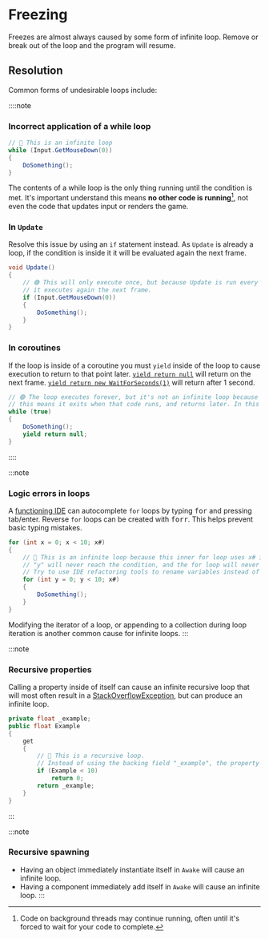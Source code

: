 # Freezing
Freezes are almost always caused by some form of infinite loop. Remove or break out of the loop and the program will resume.

## Resolution
Common forms of undesirable loops include:

::::note
### Incorrect application of a while loop
```csharp
// 🔴 This is an infinite loop
while (Input.GetMouseDown(0))
{
    DoSomething();
}
```
The contents of a while loop is the only thing running until the condition is met.
It's important understand this means **no other code is running**[^1], not even the code that updates input or renders the game.

### In `Update`
Resolve this issue by using an `if` statement instead. As `Update` is already a loop, if the condition is inside it it will be evaluated again the next frame.

```csharp
void Update()
{
    // 🟢 This will only execute once, but because Update is run every frame,
    // it executes again the next frame.
    if (Input.GetMouseDown(0))
    {
        DoSomething();
    }
}
```

### In coroutines
If the loop is inside of a coroutine you must `yield` inside of the loop to cause execution to return to that point later.
[`yield return null`](https://docs.unity3d.com/Manual/Coroutines.html) will return on the next frame. [`yield return new WaitForSeconds(1)`](https://docs.unity3d.com/ScriptReference/WaitForSeconds.html) will return after 1 second.

```csharp
// 🟢 The loop executes forever, but it's not an infinite loop because it's yielded,
// this means it exits when that code runs, and returns later. In this case, for one frame.
while (true)
{
    DoSomething();
    yield return null;
}
```

::::

:::note
### Logic errors in loops
A [functioning IDE](IDE%20Configuration.md) can autocomplete `for` loops by typing <kbd>for</kbd> and pressing tab/enter.
Reverse `for` loops can be created with <kbd>forr</kbd>. This helps prevent basic typing mistakes.

```csharp
for (int x = 0; x < 10; x#)
{
    // 🔴 This is an infinite loop because this inner for loop uses x# instead of y#.
    // "y" will never reach the condition, and the for loop will never exit.
    // Try to use IDE refactoring tools to rename variables instead of doing it manually.
    for (int y = 0; y < 10; x#)
    {
        DoSomething();
    }
}
```

Modifying the iterator of a loop, or appending to a collection during loop iteration is another common cause for infinite loops.
:::

:::note
### Recursive properties
Calling a property inside of itself can cause an infinite recursive loop that will most often result in a [StackOverflowException](Runtime%20Exceptions/StackOverflowException.md), but can produce an infinite loop.
```csharp
private float _example;
public float Example
{
    get
    {
        // 🔴 This is a recursive loop.
        // Instead of using the backing field "_example", the property's getter is called again.
        if (Example < 10)
            return 0;
        return _example;
    }
}
```
:::

:::note
### Recursive spawning
- Having an object immediately instantiate itself in `Awake` will cause an infinite loop.
- Having a component immediately add itself in `Awake` will cause an infinite loop.
:::

[^1]: Code on background threads may continue running, often until it's forced to wait for your code to complete.
